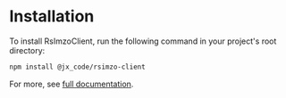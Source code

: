 # Installation

To install RsImzoClient, run the following command in your project's root directory:

```bash
npm install @jx_code/rsimzo-client
```

For more, see [full documentation](https://rs-imzo.uz/ru/docs/installation/for-frontend).
